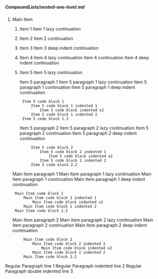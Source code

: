 ##### CompoundLists/nested-one-level.md

1. Main Item
    1. Item 1
    Item 1 lazy continuation
    2. Item 2
        Item 2 continuation
    3. Item 3
            Item 3 deep indent continuation
    4. Item 4
    Item 4 lazy continuation
        Item 4 continuation
            Item 4 deep indent continuation
    1. Item 5
    Item 5 lazy continuation

        Item 5 paragraph 1
    Item 5 paragraph 1 lazy continuation
        Item 5 paragraph 1 continuation
                Item 5 paragraph 1 deep indent continuation

            Item 5 code block 1
                Item 5 code block 1 indented 1
                    Item 5 code block indented x2
                Item 5 code block 1 indented 2
            Item 5 code block 1.2

        Item 5 paragraph 2
    Item 5 paragraph 2 lazy continuation
        Item 5 paragraph 2 continuation
                Item 5 paragraph 2 deep indent continuation

                Item 5 code block 2
                    Item 5 code block 2 indented 1
                        Item 5 code block indented x2
                    Item 5 code block 2 indented 2
                Item 5 code block 2.2

    Main Item paragraph 1
Main Item paragraph 1 lazy continuation
    Main Item paragraph 1 continuation
            Main Item paragraph 1 deep indent continuation

        Main Item code block 1
            Main Item code block 1 indented 1
                Main Item code block indented x2
            Main Item code block 1 indented 2
        Main Item code block 1.2

    Main Item paragraph 2
Main Item paragraph 2 lazy continuation
    Main Item paragraph 2 continuation
            Main Item paragraph 2 deep indent continuation

            Main Item code block 2
                Main Item code block 2 indented 1
                    Main Item code block indented x2
                Main Item code block 2 indented 2
            Main Item code block 2.2

Regular Paragraph line 1
    Regular Paragraph indented line 2
        Regular Paragraph double indented line 3

